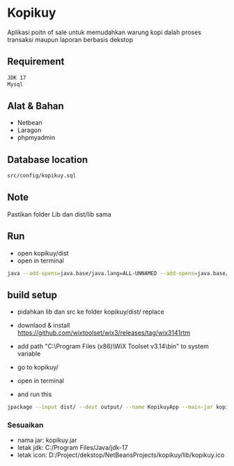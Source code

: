 # Kopikuy
Aplikasi poitn of sale untuk memudahkan warung kopi dalah proses transaksi maupun laporan berbasis dekstop
## Requirement
```bash
JDK 17
Mysql
```
## Alat & Bahan
- Netbean
- Laragon
- phpmyadmin
## Database location
```bash
src/config/kopikuy.sql
```
## Note
Pastikan folder Lib dan dist/lib sama

## Run
- open kopikuy/dist
- open in terminal
```bash
java --add-opens=java.base/java.lang=ALL-UNNAMED --add-opens=java.base/java.util=ALL-UNNAMED -jar kopikuy.jar

```

## build setup 
- pidahkan lib dan src ke folder kopikuy/dist/ replace
  
- downlaod & install  https://github.com/wixtoolset/wix3/releases/tag/wix3141rtm
- add path "C:\Program Files (x86)\WiX Toolset v3.14\bin" to system variable

- go to kopikuy/
- open in terminal
- and run this
```bash
jpackage --input dist/ --dest output/ --name KopikuyApp --main-jar kopikuy.jar --type exe --runtime-image "C:/Program Files/Java/jdk-17" --java-options "--add-opens=java.base/java.lang=ALL-UNNAMED --add-opens=java.base/java.util=ALL-UNNAMED" --win-menu --win-shortcut --win-dir-chooser --icon "D:\Project\dekstop\NetBeansProjects\kopikuy\kopikuy.ico"
```
### Sesuaikan
- nama jar: kopikuy.jar
- letak jdk: C:/Program Files/Java/jdk-17
- letak icon: D:/Project/dekstop/NetBeansProjects/kopikuy/lib/kopikuy.ico



